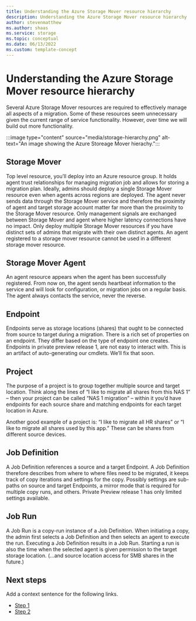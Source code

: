 ```yaml
---
title: Understanding the Azure Storage Mover resource hierarchy
description: Understanding the Azure Storage Mover resource hierarchy
author: stevenmatthew
ms.author: shaas
ms.service: storage
ms.topic: conceptual
ms.date: 06/13/2022
ms.custom: template-concept
---
```


# Understanding the Azure Storage Mover resource hierarchy

Several Azure Storage Mover resources are required to effectively manage all aspects of a migration. Some of these resources seem unnecessary given the current range of service functionality. However, over time we will build out more functionality.

:::image type="content" source="media/storage-hierarchy.png" alt-text="An image showing the Azure Storeage Mover hierachy.":::

## Storage Mover

Top level resource, you’ll deploy into an Azure resource group. It holds agent trust relationships for managing migration job and allows for storing a migration plan. Ideally, admins should deploy a single Storage Mover resource even when agents across regions are deployed. The agent never sends data through the Storage Mover service and therefore the proximity of agent and target storage account matter far more than the proximity to the Storage Mover resource. Only management signals are exchanged between Storage Mover and agent where higher latency connections have no impact. Only deploy multiple Storage Mover resources if you have distinct sets of admins that migrate with their own distinct agents. An agent registered to a storage mover resource cannot be used in a different storage mover resource.

## Storage Mover Agent

An agent resource appears when the agent has been successfully registered. From now on, the agent sends heartbeat information to the service and will look for configuration, or migration jobs on a regular basis. The agent always contacts the service, never the reverse.

## Endpoint

Endpoints serve as storage locations (shares) that ought to be connected from source to target during a migration. There is a rich set of properties on an endpoint. They differ based on the type of endpoint one creates. Endpoints in private preview release 1, are not easy to interact with. This is an artifact of auto-generating our cmdlets. We’ll fix that soon.

## Project

The purpose of a project is to group together multiple source and target location. Think along the lines of “I like to migrate all shares from this NAS 1” – then your project can be called “NAS 1 migration” – within it you’d have endpoints for each source share and matching endpoints for each target location in Azure.

Another good example of a project is: “I like to migrate all HR shares” or “I like to migrate all shares used by this app.” These can be shares from different source devices. 

## Job Definition

A Job Definition references a source and a target Endpoint. A Job Definition therefore describes from where to where files need to be migrated, it keeps track of copy iterations and settings for the copy. Possibly settings are sub-paths on source and target Endpoints, a mirror mode that is required for multiple copy runs, and others. Private Preview release 1 has only limited settings available.

## Job Run

A Job Run is a copy-run instance of a Job Definition. When initiating a copy, the admin first selects a Job Definition and then selects an agent to execute the run. Executing a Job Definition results in a Job Run. Starting a run is also the time when the selected agent is given permission to the target storage location. (…and source location access for SMB shares in the future.)

## Next steps

Add a context sentence for the following links.

- [Step 1](overview.md)
- [Step 2](overview.md)
